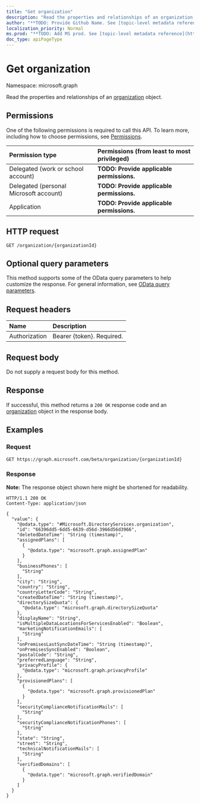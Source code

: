 ```yaml
---
title: "Get organization"
description: "Read the properties and relationships of an organization object."
author: "**TODO: Provide Github Name. See [topic-level metadata reference](https://msgo.azurewebsites.net/add/document/guidelines/metadata.html#topic-level-metadata)**"
localization_priority: Normal
ms.prod: "**TODO: Add MS prod. See [topic-level metadata reference](https://msgo.azurewebsites.net/add/document/guidelines/metadata.html#topic-level-metadata)**"
doc_type: apiPageType
---
```


# Get organization
Namespace: microsoft.graph

Read the properties and relationships of an [organization](../resources/organization.md) object.

## Permissions
One of the following permissions is required to call this API. To learn more, including how to choose permissions, see [Permissions](/graph/permissions-reference).

|Permission type|Permissions (from least to most privileged)|
|:---|:---|
|Delegated (work or school account)|**TODO: Provide applicable permissions.**|
|Delegated (personal Microsoft account)|**TODO: Provide applicable permissions.**|
|Application|**TODO: Provide applicable permissions.**|

## HTTP request

<!-- {
  "blockType": "ignored"
}
-->
``` http
GET /organization/{organizationId}
```

## Optional query parameters
This method supports some of the OData query parameters to help customize the response. For general information, see [OData query parameters](/graph/query-parameters).

## Request headers
|Name|Description|
|:---|:---|
|Authorization|Bearer {token}. Required.|

## Request body
Do not supply a request body for this method.

## Response

If successful, this method returns a `200 OK` response code and an [organization](../resources/organization.md) object in the response body.

## Examples

### Request
<!-- {
  "blockType": "request",
  "name": "get_organization"
}
-->
``` http
GET https://graph.microsoft.com/beta/organization/{organizationId}
```


### Response
**Note:** The response object shown here might be shortened for readability.
<!-- {
  "blockType": "response",
  "truncated": true,
  "@odata.type": "Microsoft.DirectoryServices.organization"
}
-->
``` http
HTTP/1.1 200 OK
Content-Type: application/json

{
  "value": {
    "@odata.type": "#Microsoft.DirectoryServices.organization",
    "id": "66396dd5-6dd5-6639-d56d-3966d56d3966",
    "deletedDateTime": "String (timestamp)",
    "assignedPlans": [
      {
        "@odata.type": "microsoft.graph.assignedPlan"
      }
    ],
    "businessPhones": [
      "String"
    ],
    "city": "String",
    "country": "String",
    "countryLetterCode": "String",
    "createdDateTime": "String (timestamp)",
    "directorySizeQuota": {
      "@odata.type": "microsoft.graph.directorySizeQuota"
    },
    "displayName": "String",
    "isMultipleDataLocationsForServicesEnabled": "Boolean",
    "marketingNotificationEmails": [
      "String"
    ],
    "onPremisesLastSyncDateTime": "String (timestamp)",
    "onPremisesSyncEnabled": "Boolean",
    "postalCode": "String",
    "preferredLanguage": "String",
    "privacyProfile": {
      "@odata.type": "microsoft.graph.privacyProfile"
    },
    "provisionedPlans": [
      {
        "@odata.type": "microsoft.graph.provisionedPlan"
      }
    ],
    "securityComplianceNotificationMails": [
      "String"
    ],
    "securityComplianceNotificationPhones": [
      "String"
    ],
    "state": "String",
    "street": "String",
    "technicalNotificationMails": [
      "String"
    ],
    "verifiedDomains": [
      {
        "@odata.type": "microsoft.graph.verifiedDomain"
      }
    ]
  }
}
```

